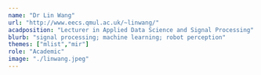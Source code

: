 ```yaml
---
name: "Dr Lin Wang"
url: "http://www.eecs.qmul.ac.uk/~linwang/"
acadposition: "Lecturer in Applied Data Science and Signal Processing"
blurb: "signal processing; machine learning; robot perception"
themes: ["mlist","mir"]
role: "Academic"
image: "./linwang.jpeg"
---
```

